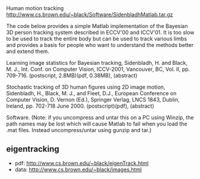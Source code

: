 ## 
Human motion tracking
http://www.cs.brown.edu/~black/Software/SidenbladhMatlab.tar.gz

The code below provides a simple Matlab implementation of the Bayesian 3D person tracking system described in ECCV'00 and ICCV'01. It is too slow to be used to track the entire body but can be used to track various limbs and provides a basis for people who want to understand the methods better and extend them.

Learning image statistics for Bayesian tracking,
Sidenbladh, H. and Black, M. J.,
Int. Conf. on Computer Vision, ICCV-2001, Vancouver, BC, Vol. II, pp. 709-716.
(postscript, 2.8MB)(pdf, 0.38MB), (abstract)

Stochastic tracking of 3D human figures using 2D image motion,
Sidenbladh, H., Black, M. J., and Fleet, D.J.,
European Conference on Computer Vision, D. Vernon (Ed.), Springer Verlag, LNCS 1843, Dublin, Ireland, pp. 702-718 June 2000.
(postscript)(pdf), (abstract)

Software. (Note: if you uncompress and untar this on a PC using Winzip, the path names may be lost which will cause Matlab to fail when you load the .mat files.  Instead uncompress/untar using gunzip and tar.) 


## eigentracking

- pdf: http://www.cs.brown.edu/~black/eigenTrack.html
- data: http://www.cs.brown.edu/~black/images.html

